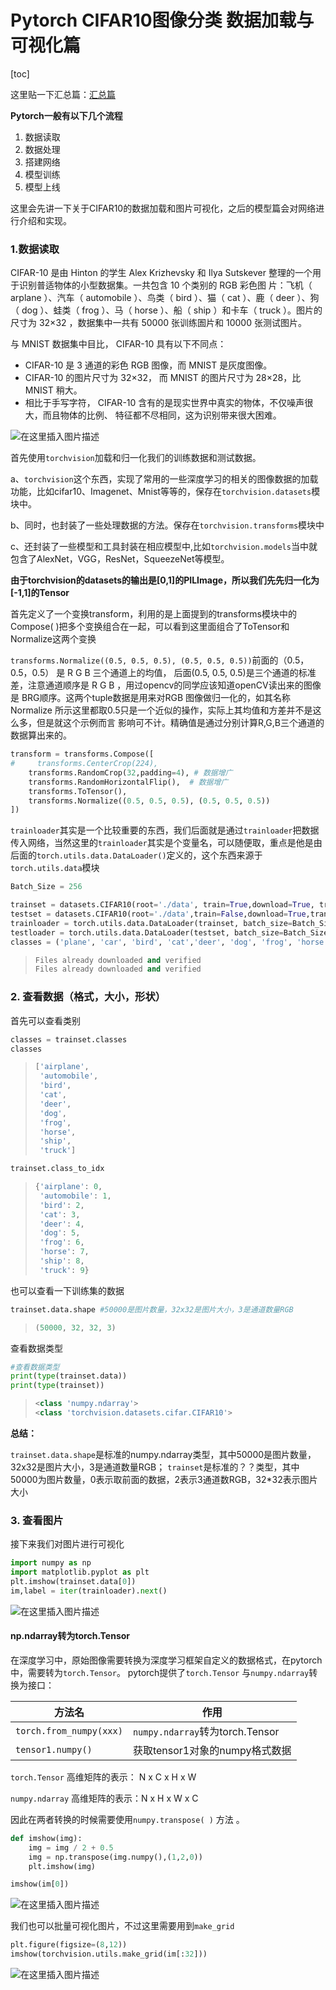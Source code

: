 # Pytorch CIFAR10图像分类 数据加载与可视化篇

[toc]

这里贴一下汇总篇：[汇总篇](https://blog.csdn.net/weixin_45508265/article/details/119285255)

**Pytorch一般有以下几个流程**

1. 数据读取
2. 数据处理
3. 搭建网络
4. 模型训练
5. 模型上线

这里会先讲一下关于CIFAR10的数据加载和图片可视化，之后的模型篇会对网络进行介绍和实现。

### 1.数据读取

CIFAR-10 是由 Hinton 的学生 Alex Krizhevsky 和 Ilya Sutskever 整理的一个用于识别普适物体的小型数据集。一共包含 10 个类别的 RGB 彩色图 片：飞机（ arplane ）、汽车（ automobile ）、鸟类（ bird ）、猫（ cat ）、鹿（ deer ）、狗（ dog ）、蛙类（ frog ）、马（ horse ）、船（ ship ）和卡车（ truck ）。图片的尺寸为 32×32 ，数据集中一共有 50000 张训练圄片和 10000 张测试图片。 

与 MNIST 数据集中目比， CIFAR-10 具有以下不同点：

- CIFAR-10 是 3 通道的彩色 RGB 图像，而 MNIST 是灰度图像。
- CIFAR-10 的图片尺寸为 32×32， 而 MNIST 的图片尺寸为 28×28，比 MNIST 稍大。
- 相比于手写字符， CIFAR-10 含有的是现实世界中真实的物体，不仅噪声很大，而且物体的比例、 特征都不尽相同，这为识别带来很大困难。

![在这里插入图片描述](https://img-blog.csdnimg.cn/16f85f24a70e452e8659a1874616420f.png?x-oss-process=image/watermark,type_ZmFuZ3poZW5naGVpdGk,shadow_10,text_aHR0cHM6Ly9ibG9nLmNzZG4ubmV0L3dlaXhpbl80NTUwODI2NQ==,size_16,color_FFFFFF,t_70#pic_center)



首先使用`torchvision`加载和归一化我们的训练数据和测试数据。

a、`torchvision`这个东西，实现了常用的一些深度学习的相关的图像数据的加载功能，比如cifar10、Imagenet、Mnist等等的，保存在`torchvision.datasets`模块中。

b、同时，也封装了一些处理数据的方法。保存在`torchvision.transforms`模块中

c、还封装了一些模型和工具封装在相应模型中,比如`torchvision.models`当中就包含了AlexNet，VGG，ResNet，SqueezeNet等模型。



**由于torchvision的datasets的输出是[0,1]的PILImage，所以我们先先归一化为[-1,1]的Tensor**

首先定义了一个变换transform，利用的是上面提到的transforms模块中的Compose( )把多个变换组合在一起，可以看到这里面组合了ToTensor和Normalize这两个变换

`transforms.Normalize((0.5, 0.5, 0.5), (0.5, 0.5, 0.5))`前面的（0.5，0.5，0.5） 是 R G B 三个通道上的均值， 后面(0.5, 0.5, 0.5)是三个通道的标准差，注意通道顺序是 R G B ，用过opencv的同学应该知道openCV读出来的图像是 BRG顺序。这两个tuple数据是用来对RGB 图像做归一化的，如其名称 Normalize 所示这里都取0.5只是一个近似的操作，实际上其均值和方差并不是这么多，但是就这个示例而言 影响可不计。精确值是通过分别计算R,G,B三个通道的数据算出来的。

```python
transform = transforms.Compose([
#     transforms.CenterCrop(224),
    transforms.RandomCrop(32,padding=4), # 数据增广
    transforms.RandomHorizontalFlip(),  # 数据增广
    transforms.ToTensor(),
    transforms.Normalize((0.5, 0.5, 0.5), (0.5, 0.5, 0.5))
]) 
```

 `trainloader`其实是一个比较重要的东西，我们后面就是通过`trainloader`把数据传入网络，当然这里的`trainloader`其实是个变量名，可以随便取，重点是他是由后面的`torch.utils.data.DataLoader()`定义的，这个东西来源于`torch.utils.data`模块

```python
Batch_Size = 256
```

```python
trainset = datasets.CIFAR10(root='./data', train=True,download=True, transform=transform)
testset = datasets.CIFAR10(root='./data',train=False,download=True,transform=transform)
trainloader = torch.utils.data.DataLoader(trainset, batch_size=Batch_Size,shuffle=True, num_workers=2)
testloader = torch.utils.data.DataLoader(testset, batch_size=Batch_Size,shuffle=True, num_workers=2)
classes = ('plane', 'car', 'bird', 'cat','deer', 'dog', 'frog', 'horse', 'ship', 'truck')
```

> ```python
> Files already downloaded and verified
> Files already downloaded and verified
> ```

### 2. 查看数据（格式，大小，形状）

首先可以查看类别

```python
classes = trainset.classes
classes
```

> ```python
> ['airplane',
>  'automobile',
>  'bird',
>  'cat',
>  'deer',
>  'dog',
>  'frog',
>  'horse',
>  'ship',
>  'truck']
> ```

```python
trainset.class_to_idx
```

> ```python
> {'airplane': 0,
>  'automobile': 1,
>  'bird': 2,
>  'cat': 3,
>  'deer': 4,
>  'dog': 5,
>  'frog': 6,
>  'horse': 7,
>  'ship': 8,
>  'truck': 9}
> ```

也可以查看一下训练集的数据

```python
trainset.data.shape #50000是图片数量，32x32是图片大小，3是通道数量RGB
```

> ```python
> (50000, 32, 32, 3)
> ```

查看数据类型

```python
#查看数据类型
print(type(trainset.data))
print(type(trainset))
```

> ```python
> <class 'numpy.ndarray'>
> <class 'torchvision.datasets.cifar.CIFAR10'>
> ```
>
> 

**总结：**

`trainset.data.shape`是标准的numpy.ndarray类型，其中50000是图片数量，32x32是图片大小，3是通道数量RGB；
`trainset`是标准的？？类型，其中50000为图片数量，0表示取前面的数据，2表示3通道数RGB，32*32表示图片大小

###  3. 查看图片

接下来我们对图片进行可视化

```python
import numpy as np
import matplotlib.pyplot as plt
plt.imshow(trainset.data[0])
im,label = iter(trainloader).next()
```

![在这里插入图片描述](https://img-blog.csdnimg.cn/d2733fe9714446caa0f6ff0d8501adcd.png?x-oss-process=image/watermark,type_ZmFuZ3poZW5naGVpdGk,shadow_10,text_aHR0cHM6Ly9ibG9nLmNzZG4ubmV0L3dlaXhpbl80NTUwODI2NQ==,size_16,color_FFFFFF,t_70)

#### np.ndarray转为torch.Tensor

在深度学习中，原始图像需要转换为深度学习框架自定义的数据格式，在pytorch中，需要转为`torch.Tensor`。
pytorch提供了`torch.Tensor` 与`numpy.ndarray`转换为接口：

| 方法名                  | 作用                            |
| ----------------------- | ------------------------------- |
| `torch.from_numpy(xxx)` | `numpy.ndarray`转为torch.Tensor |
| `tensor1.numpy()`       | 获取tensor1对象的numpy格式数据  |

`torch.Tensor` 高维矩阵的表示： N x C x H x W

`numpy.ndarray` 高维矩阵的表示：N x H x W x C

因此在两者转换的时候需要使用`numpy.transpose( )` 方法 。

```python
def imshow(img):
    img = img / 2 + 0.5
    img = np.transpose(img.numpy(),(1,2,0))
    plt.imshow(img)
```

```python
imshow(im[0])
```

![在这里插入图片描述](https://img-blog.csdnimg.cn/bc61a5f1af4b45f696e2a6d8bfc7b223.png?x-oss-process=image/watermark,type_ZmFuZ3poZW5naGVpdGk,shadow_10,text_aHR0cHM6Ly9ibG9nLmNzZG4ubmV0L3dlaXhpbl80NTUwODI2NQ==,size_16,color_FFFFFF,t_70)

我们也可以批量可视化图片，不过这里需要用到`make_grid`

```python
plt.figure(figsize=(8,12))
imshow(torchvision.utils.make_grid(im[:32]))
```

![在这里插入图片描述](https://img-blog.csdnimg.cn/b9beb6f0fe4b4fcb9ef26f300bbb242b.png?x-oss-process=image/watermark,type_ZmFuZ3poZW5naGVpdGk,shadow_10,text_aHR0cHM6Ly9ibG9nLmNzZG4ubmV0L3dlaXhpbl80NTUwODI2NQ==,size_16,color_FFFFFF,t_70)